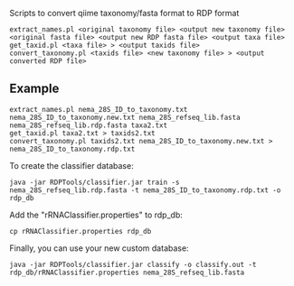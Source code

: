 Scripts to convert qiime taxonomy/fasta format to RDP format

    extract_names.pl <original taxonomy file> <output new taxonomy file> <original fasta file> <output new RDP fasta file> <output taxa file>
    get_taxid.pl <taxa file> > <output taxids file>
    convert_taxonomy.pl <taxids file> <new taxonomy file> > <output converted RDP file>

Example
-------

    extract_names.pl nema_28S_ID_to_taxonomy.txt nema_28S_ID_to_taxonomy.new.txt nema_28S_refseq_lib.fasta nema_28S_refseq_lib.rdp.fasta taxa2.txt
    get_taxid.pl taxa2.txt > taxids2.txt
    convert_taxonomy.pl taxids2.txt nema_28S_ID_to_taxonomy.new.txt > nema_28S_ID_to_taxonomy.rdp.txt

To create the classifier database:

    java -jar RDPTools/classifier.jar train -s nema_28S_refseq_lib.rdp.fasta -t nema_28S_ID_to_taxonomy.rdp.txt -o rdp_db

Add the "rRNAClassifier.properties" to rdp_db:

    cp rRNAClassifier.properties rdp_db

Finally, you can use your new custom database:

    java -jar RDPTools/classifier.jar classify -o classify.out -t rdp_db/rRNAClassifier.properties nema_28S_refseq_lib.fasta
